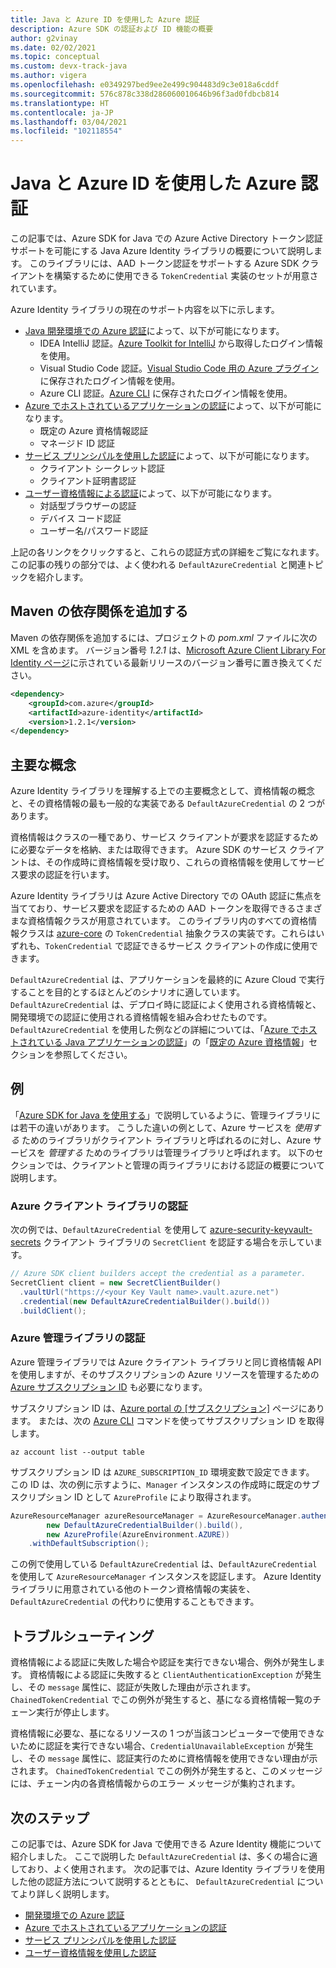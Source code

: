 ```yaml
---
title: Java と Azure ID を使用した Azure 認証
description: Azure SDK の認証および ID 機能の概要
author: g2vinay
ms.date: 02/02/2021
ms.topic: conceptual
ms.custom: devx-track-java
ms.author: vigera
ms.openlocfilehash: e0349297bed9ee2e499c904483d9c3e018a6cddf
ms.sourcegitcommit: 576c878c338d286060010646b96f3ad0fdbcb814
ms.translationtype: HT
ms.contentlocale: ja-JP
ms.lasthandoff: 03/04/2021
ms.locfileid: "102118554"
---
```

# <a name="azure-authentication-with-java-and-azure-identity"></a>Java と Azure ID を使用した Azure 認証

この記事では、Azure SDK for Java での Azure Active Directory トークン認証サポートを可能にする Java Azure Identity ライブラリの概要について説明します。 このライブラリには、AAD トークン認証をサポートする Azure SDK クライアントを構築するために使用できる `TokenCredential` 実装のセットが用意されています。

Azure Identity ライブラリの現在のサポート内容を以下に示します。

* [Java 開発環境での Azure 認証](identity-dev-env-auth.md)によって、以下が可能になります。
  * IDEA IntelliJ 認証。[Azure Toolkit for IntelliJ](../toolkit-for-intellij/index.yml) から取得したログイン情報を使用。
  * Visual Studio Code 認証。[Visual Studio Code 用の Azure プラグイン](https://code.visualstudio.com/docs/azure/extensions)に保存されたログイン情報を使用。
  * Azure CLI 認証。[Azure CLI](/cli/azure/what-is-azure-cli) に保存されたログイン情報を使用。
* [Azure でホストされているアプリケーションの認証](identity-azure-hosted-auth.md)によって、以下が可能になります。
  * 既定の Azure 資格情報認証
  * マネージド ID 認証
* [サービス プリンシパルを使用した認証](identity-service-principal-auth.md)によって、以下が可能になります。
  * クライアント シークレット認証
  * クライアント証明書認証
* [ユーザー資格情報による認証](identity-user-auth.md)によって、以下が可能になります。
  * 対話型ブラウザーの認証
  * デバイス コード認証
  * ユーザー名/パスワード認証

上記の各リンクをクリックすると、これらの認証方式の詳細をご覧になれます。 この記事の残りの部分では、よく使われる `DefaultAzureCredential` と関連トピックを紹介します。

## <a name="add-the-maven-dependencies"></a>Maven の依存関係を追加する

Maven の依存関係を追加するには、プロジェクトの *pom.xml* ファイルに次の XML を含めます。 バージョン番号 *1.2.1* は、[Microsoft Azure Client Library For Identity ページ](https://mvnrepository.com/artifact/com.azure/azure-identity)に示されている最新リリースのバージョン番号に置き換えてください。

```xml
<dependency>
    <groupId>com.azure</groupId>
    <artifactId>azure-identity</artifactId>
    <version>1.2.1</version>
</dependency>
```

## <a name="key-concepts"></a>主要な概念

Azure Identity ライブラリを理解する上での主要概念として、資格情報の概念と、その資格情報の最も一般的な実装である `DefaultAzureCredential` の 2 つがあります。

資格情報はクラスの一種であり、サービス クライアントが要求を認証するために必要なデータを格納、または取得できます。 Azure SDK のサービス クライアントは、その作成時に資格情報を受け取り、これらの資格情報を使用してサービス要求の認証を行います。

Azure Identity ライブラリは Azure Active Directory での OAuth 認証に焦点を当てており、サービス要求を認証するための AAD トークンを取得できるさまざまな資格情報クラスが用意されています。 このライブラリ内のすべての資格情報クラスは [azure-core][azure_core_library] の `TokenCredential` 抽象クラスの実装です。これらはいずれも、`TokenCredential` で認証できるサービス クライアントの作成に使用できます。

`DefaultAzureCredential` は、アプリケーションを最終的に Azure Cloud で実行することを目的とするほとんどのシナリオに適しています。 `DefaultAzureCredential` は、デプロイ時に認証によく使用される資格情報と、開発環境での認証に使用される資格情報を組み合わせたものです。 `DefaultAzureCredential` を使用した例などの詳細については、「[Azure でホストされている Java アプリケーションの認証](identity-azure-hosted-auth.md)」の「[既定の Azure 資格情報](identity-azure-hosted-auth.md#default-azure-credential)」セクションを参照してください。

## <a name="examples"></a>例

「[Azure SDK for Java を使用する](overview.md#provision-and-manage-azure-resources-with-management-libraries)」で説明しているように、管理ライブラリには若干の違いがあります。 こうした違いの例として、Azure サービスを *使用する* ためのライブラリがクライアント ライブラリと呼ばれるのに対し、Azure サービスを *管理する* ためのライブラリは管理ライブラリと呼ばれます。 以下のセクションでは、クライアントと管理の両ライブラリにおける認証の概要について説明します。

### <a name="authenticate-azure-client-libraries"></a>Azure クライアント ライブラリの認証

次の例では、`DefaultAzureCredential` を使用して [azure-security-keyvault-secrets][secrets_client_library] クライアント ライブラリの `SecretClient` を認証する場合を示しています。

```java
// Azure SDK client builders accept the credential as a parameter.
SecretClient client = new SecretClientBuilder()
  .vaultUrl("https://<your Key Vault name>.vault.azure.net")
  .credential(new DefaultAzureCredentialBuilder().build())
  .buildClient();
```

### <a name="authenticate-azure-management-libraries"></a>Azure 管理ライブラリの認証

Azure 管理ライブラリでは Azure クライアント ライブラリと同じ資格情報 API を使用しますが、そのサブスクリプションの Azure リソースを管理するための [Azure サブスクリプション ID](/learn/modules/create-an-azure-account/4-multiple-subscriptions) も必要になります。

サブスクリプション ID は、[Azure portal の [サブスクリプション]](https://portal.azure.com/#blade/Microsoft_Azure_Billing/SubscriptionsBlade) ページにあります。 または、次の [Azure CLI][azure_cli] コマンドを使ってサブスクリプション ID を取得します。

```azurecli
az account list --output table
```

サブスクリプション ID は `AZURE_SUBSCRIPTION_ID` 環境変数で設定できます。 この ID は、次の例に示すように、`Manager` インスタンスの作成時に既定のサブスクリプション ID として `AzureProfile` により取得されます。

```java
AzureResourceManager azureResourceManager = AzureResourceManager.authenticate(
        new DefaultAzureCredentialBuilder().build(),
        new AzureProfile(AzureEnvironment.AZURE))
    .withDefaultSubscription();
```

この例で使用している `DefaultAzureCredential` は、`DefaultAzureCredential` を使用して `AzureResourceManager` インスタンスを認証します。 Azure Identity ライブラリに用意されている他のトークン資格情報の実装を、`DefaultAzureCredential` の代わりに使用することもできます。

## <a name="troubleshooting"></a>トラブルシューティング

資格情報による認証に失敗した場合や認証を実行できない場合、例外が発生します。 資格情報による認証に失敗すると `ClientAuthenticationException` が発生し、その `message` 属性に、認証が失敗した理由が示されます。 `ChainedTokenCredential` でこの例外が発生すると、基になる資格情報一覧のチェーン実行が停止します。

資格情報に必要な、基になるリソースの 1 つが当該コンピューターで使用できないために認証を実行できない場合、`CredentialUnavailableException` が発生し、その `message` 属性に、認証実行のために資格情報を使用できない理由が示されます。 `ChainedTokenCredential` でこの例外が発生すると、このメッセージには、チェーン内の各資格情報からのエラー メッセージが集約されます。

## <a name="next-steps"></a>次のステップ

この記事では、Azure SDK for Java で使用できる Azure Identity 機能について紹介しました。 ここで説明した `DefaultAzureCredential` は、多くの場合に適しており、よく使用されます。 次の記事では、Azure Identity ライブラリを使用した他の認証方法について説明するとともに、 `DefaultAzureCredential` についてより詳しく説明します。

* [開発環境での Azure 認証](identity-dev-env-auth.md)
* [Azure でホストされているアプリケーションの認証](identity-azure-hosted-auth.md)
* [サービス プリンシパルを使用した認証](identity-service-principal-auth.md)
* [ユーザー資格情報を使用した認証](identity-user-auth.md)

<!-- LINKS -->
[azure_cli]: /cli/azure
[azure_sub]: https://azure.microsoft.com/free/
[source]: https://github.com/Azure/azure-sdk-for-java/tree/master/sdk/identity/azure-identity
[aad_doc]: /azure/active-directory/
[code_of_conduct]: https://opensource.microsoft.com/codeofconduct/
[keys_client_library]: https://github.com/Azure/azure-sdk-for-java/tree/master/sdk/keyvault/azure-security-keyvault-keys
[logging]: https://github.com/Azure/azure-sdk-for-java/wiki/Logging-with-Azure-SDK
[secrets_client_library]: https://github.com/Azure/azure-sdk-for-java/tree/master/sdk/keyvault/azure-security-keyvault-secrets
[eventhubs_client_library]: https://github.com/Azure/azure-sdk-for-java/tree/master/sdk/eventhubs/azure-messaging-eventhubs
[azure_core_library]: https://github.com/Azure/azure-sdk-for-java/tree/master/sdk/core
[javadoc]: https://azure.github.io/azure-sdk-for-java
[jdk_link]: /java/azure/jdk
